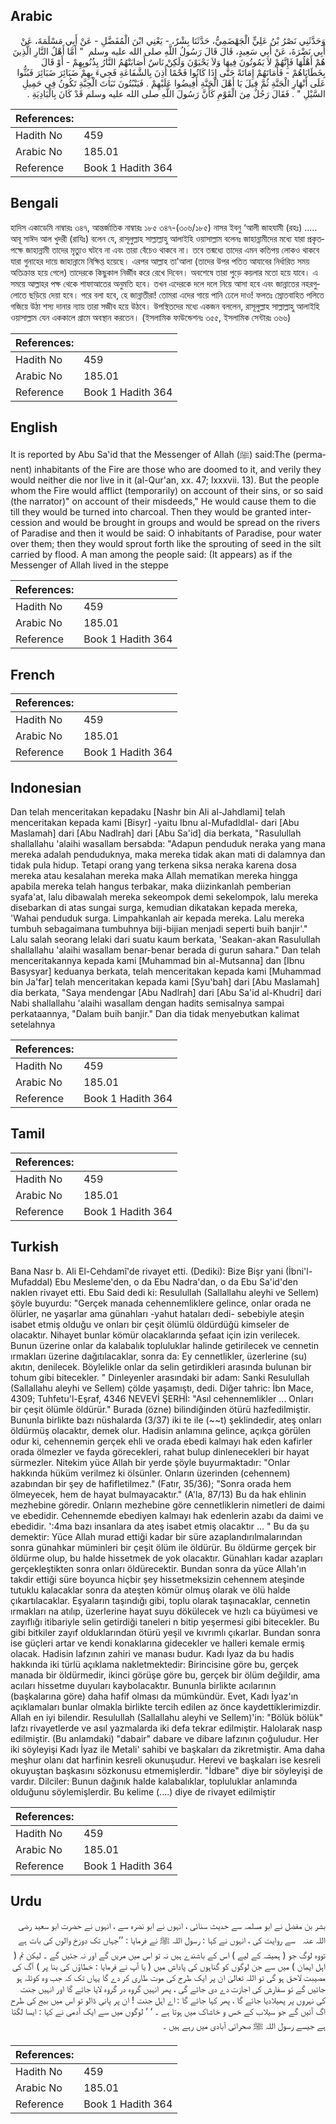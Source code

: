 ## Arabic


<div dir="rtl" lang="ar" style={{fontSize:'larger',backgroundColor:'#f8f9fa',padding:20}}>
وَحَدَّثَنِي نَصْرُ بْنُ عَلِيٍّ الْجَهْضَمِيُّ، حَدَّثَنَا بِشْرٌ، - يَعْنِي ابْنَ الْمُفَضَّلِ - عَنْ أَبِي مَسْلَمَةَ، عَنْ أَبِي نَضْرَةَ، عَنْ أَبِي سَعِيدٍ، قَالَ قَالَ رَسُولُ اللَّهِ صلى الله عليه وسلم ‏ "‏ أَمَّا أَهْلُ النَّارِ الَّذِينَ هُمْ أَهْلُهَا فَإِنَّهُمْ لاَ يَمُوتُونَ فِيهَا وَلاَ يَحْيَوْنَ وَلَكِنْ نَاسٌ أَصَابَتْهُمُ النَّارُ بِذُنُوبِهِمْ - أَوْ قَالَ بِخَطَايَاهُمْ - فَأَمَاتَهُمْ إِمَاتَةً حَتَّى إِذَا كَانُوا فَحْمًا أُذِنَ بِالشَّفَاعَةِ فَجِيءَ بِهِمْ ضَبَائِرَ ضَبَائِرَ فَبُثُّوا عَلَى أَنْهَارِ الْجَنَّةِ ثُمَّ قِيلَ يَا أَهْلَ الْجَنَّةِ أَفِيضُوا عَلَيْهِمْ ‏.‏ فَيَنْبُتُونَ نَبَاتَ الْحِبَّةِ تَكُونُ فِي حَمِيلِ السَّيْلِ ‏"‏ ‏.‏ فَقَالَ رَجُلٌ مِنَ الْقَوْمِ كَأَنَّ رَسُولَ اللَّهِ صلى الله عليه وسلم قَدْ كَانَ بِالْبَادِيَةِ ‏.‏
</div>
<div style={{backgroundColor:'#f8f9fa',padding:20, marginBottom: 10}}><table> <thead> <tr> <th>References:</th> <th></th> </tr> </thead> <tbody><tr><td>Hadith No</td><td>459</td></tr><tr><td>Arabic No</td><td>185.01</td></tr><tr><td>Reference</td><td>Book 1 Hadith 364</td></tr></tbody></table></div>

## Bengali


<div dir="ltr" lang="bn" style={{fontSize:'larger',backgroundColor:'#f8f9fa',padding:20}}>
হাদিস একাডেমি নাম্বারঃ ৩৪৭, আন্তর্জাতিক নাম্বারঃ ১৮৫ ৩৪৭-(৩০৬/১৮৫) নাসর ইবনু ‘আলী জাহযামী (রহঃ) ..... আবূ সাঈদ আল খুদরী (রাযিঃ) বলেন যে, রাসূলুল্লাহ সাল্লাল্লাহু আলাইহি ওয়াসাল্লাম বলেনঃ জাহান্নামীদের মধ্যে যারা প্রকৃতপক্ষে জাহান্নামী তাদের মৃত্যুও ঘটবে না এবং তারা বেঁচেও থাকবে না। তবে তন্মধ্যে তাদের এমন কতিপয় লোকও থাকবে যারা গুনাহের দায়ে জাহান্নামে নিক্ষিপ্ত হয়েছে। এরপর আল্লাহ তা'আলা (তাদের উপর পতিত আযাবের নির্ধারিত সময় অতিক্রান্ত হয়ে গেলে) তাদেরকে কিছুকাল নির্জীব করে রেখে দিবেন। অবশেষে তারা পুড়ে কয়লার মতো হয়ে যাবে। এ সময়ে আল্লাহর পক্ষ থেকে শাফাআতের অনুমতি হবে। তখন এদেরকে দলে দলে নিয়ে আসা হবে এবং জান্নাতের নহরগুলোতে ছড়িয়ে দেয়া হবে। পরে বলা হবে, হে জান্নাতীরা! তোমরা এদের গায়ে পানি ঢেলে দাও! ফলতঃ স্রোতবাহিত পলিতে গজিয়ে উঠা শস্য দানার ন্যায় তারা সজীব হয়ে উঠবে। উপস্থিতদের মধ্যে একজন বললেন, রাসূলুল্লাহ সাল্লাল্লাহু আলাইহি ওয়াসাল্লাম যেন এককালে গ্রামে অবস্থান করতেন। (ইসলামিক ফাউন্ডেশনঃ ৩৫৫, ইসলামিক সেন্টারঃ ৩৬৬)
</div>
<div style={{backgroundColor:'#f8f9fa',padding:20, marginBottom: 10}}><table> <thead> <tr> <th>References:</th> <th></th> </tr> </thead> <tbody><tr><td>Hadith No</td><td>459</td></tr><tr><td>Arabic No</td><td>185.01</td></tr><tr><td>Reference</td><td>Book 1 Hadith 364</td></tr></tbody></table></div>

## English


<div dir="ltr" lang="en" style={{fontSize:'larger',backgroundColor:'#f8f9fa',padding:20}}>
It is reported by Abu Sa'id that the Messenger of Allah (ﷺ) said:The (permanent) inhabitants of the Fire are those who are doomed to it, and verily they would neither die nor live in it (al-Qur'an, xx. 47; lxxxvii. 13). But the people whom the Fire would afflict (temporarily) on account of their sins, or so said (the narrator)" on account of their misdeeds," He would cause them to die till they would be turned into charcoal. Then they would be granted intercession and would be brought in groups and would be spread on the rivers of Paradise and then it would be said: O inhabitants of Paradise, pour water over them; then they would sprout forth like the sprouting of seed in the silt carried by flood. A man among the people said: (It appears) as if the Messenger of Allah lived in the steppe
</div>
<div style={{backgroundColor:'#f8f9fa',padding:20, marginBottom: 10}}><table> <thead> <tr> <th>References:</th> <th></th> </tr> </thead> <tbody><tr><td>Hadith No</td><td>459</td></tr><tr><td>Arabic No</td><td>185.01</td></tr><tr><td>Reference</td><td>Book 1 Hadith 364</td></tr></tbody></table></div>

## French


<div dir="ltr" lang="fr" style={{fontSize:'larger',backgroundColor:'#f8f9fa',padding:20}}>

</div>
<div style={{backgroundColor:'#f8f9fa',padding:20, marginBottom: 10}}><table> <thead> <tr> <th>References:</th> <th></th> </tr> </thead> <tbody><tr><td>Hadith No</td><td>459</td></tr><tr><td>Arabic No</td><td>185.01</td></tr><tr><td>Reference</td><td>Book 1 Hadith 364</td></tr></tbody></table></div>

## Indonesian


<div dir="ltr" lang="id" style={{fontSize:'larger',backgroundColor:'#f8f9fa',padding:20}}>
Dan telah menceritakan kepadaku [Nashr bin Ali al-Jahdlami] telah menceritakan kepada kami [Bisyr] -yaitu Ibnu al-Mufadldlal- dari [Abu Maslamah] dari [Abu Nadlrah] dari [Abu Sa'id] dia berkata, "Rasulullah shallallahu 'alaihi wasallam bersabda: "Adapun penduduk neraka yang mana mereka adalah penduduknya, maka mereka tidak akan mati di dalamnya dan tidak pula hidup. Tetapi orang yang terkena siksa neraka karena dosa mereka atau kesalahan mereka maka Allah mematikan mereka hingga apabila mereka telah hangus terbakar, maka diizinkanlah pemberian syafa'at, lalu dibawalah mereka sekeompok demi sekelompok, lalu mereka disebarkan di atas sungai surga, kemudian dikatakan kepada mereka, 'Wahai penduduk surga. Limpahkanlah air kepada mereka. Lalu mereka tumbuh sebagaimana tumbuhnya biji-bijian menjadi seperti buih banjir'." Lalu salah seorang lelaki dari suatu kaum berkata, 'Seakan-akan Rasulullah shallallahu 'alaihi wasallam benar-benar berada di gurun sahara." Dan telah menceritakannya kepada kami [Muhammad bin al-Mutsanna] dan [Ibnu Basysyar] keduanya berkata, telah menceritakan kepada kami [Muhammad bin Ja'far] telah menceritakan kepada kami [Syu'bah] dari [Abu Maslamah] dia berkata, "Saya mendengar [Abu Nadlrah] dari [Abu Sa'id al-Khudri] dari Nabi shallallahu 'alaihi wasallam dengan hadits semisalnya sampai perkataannya, "Dalam buih banjir." Dan dia tidak menyebutkan kalimat setelahnya
</div>
<div style={{backgroundColor:'#f8f9fa',padding:20, marginBottom: 10}}><table> <thead> <tr> <th>References:</th> <th></th> </tr> </thead> <tbody><tr><td>Hadith No</td><td>459</td></tr><tr><td>Arabic No</td><td>185.01</td></tr><tr><td>Reference</td><td>Book 1 Hadith 364</td></tr></tbody></table></div>

## Tamil


<div dir="ltr" lang="ta" style={{fontSize:'larger',backgroundColor:'#f8f9fa',padding:20}}>

</div>
<div style={{backgroundColor:'#f8f9fa',padding:20, marginBottom: 10}}><table> <thead> <tr> <th>References:</th> <th></th> </tr> </thead> <tbody><tr><td>Hadith No</td><td>459</td></tr><tr><td>Arabic No</td><td>185.01</td></tr><tr><td>Reference</td><td>Book 1 Hadith 364</td></tr></tbody></table></div>

## Turkish


<div dir="ltr" lang="tr" style={{fontSize:'larger',backgroundColor:'#f8f9fa',padding:20}}>
Bana Nasr b. Ali El-Cehdamî'de rivayet etti. (Dediki): Bize Bişr yani (İbni'l-Mufaddal) Ebu Mesleme'den, o da Ebu Nadra'dan, o da Ebu Sa'id'den naklen rivayet etti. Ebu Said dedi ki: Resulullah (Sallallahu aleyhi ve Sellem) şöyle buyurdu: "Gerçek manada cehennemliklere gelince, onlar orada ne ölürler, ne yaşarlar ama günahları -yahut hataları dedi- sebebiyle ateşin isabet etmiş olduğu ve onları bir çeşit ölümlü öldürdüğü kimseler de olacaktır. Nihayet bunlar kömür olacaklarında şefaat için izin verilecek. Bunun üzerine onlar da kalabalık topluluklar halinde getirilecek ve cennetin ırmakları üzerine dağıtılacaklar, sonra da: Ey cennetlikler, üzerlerine (su) akıtın, denilecek. Böylelikle onlar da selin getirdikleri arasında bulunan bir tohum gibi bitecekler. " Dinleyenler arasındaki bir adam: Sanki Resulullah (Sallallahu aleyhi ve Sellem) çölde yaşamıştı, dedi. Diğer tahric: İbn Mace, 4309; Tuhfetu'l-Eşraf, 4346 NEVEVİ ŞERHİ: "Asıl cehennemlikler ... Onları bir çeşit ölümle öldürür." Burada (özne) bilindiğinden ötürü hazfedilmiştir. Bununla birlikte bazı nüshalarda (3/37) iki te ile (~~t) şeklindedir, ateş onları öldürmüş olacaktır, demek olur. Hadisin anlamına gelince, açıkça görülen odur ki, cehennemin gerçek ehli ve orada ebedi kalmayı hak eden kafirler orada ölmezler ve fayda görecekleri, rahat bulup dinlenecekleri bir hayat sürmezler. Nitekim yüce Allah bir yerde şöyle buyurmaktadır: "Onlar hakkında hüküm verilmez ki ölsünler. Onların üzerinden (cehennem) azabından bir şey de hafifletilmez." (Fatır, 35/36); "Sonra orada hem ölmeyecek, hem de hayat bulmayacaktır." (A'la, 87/13) Bu da hak ehlinin mezhebine göredir. Onların mezhebine göre cennetliklerin nimetleri de daimi ve ebedidir. Cehennemde ebediyen kalmayı hak edenlerin azabı da daimi ve ebedidir. ':4ma bazı insanlara da ateş isabet etmiş olacaktır ... " Bu da şu demektir: Yüce Allah murad ettiği kadar bir süre azaplandırılmalarından sonra günahkar müminleri bir çeşit ölüm ile öldürür. Bu öldürme gerçek bir öldürme olup, bu halde hissetmek de yok olacaktır. Günahları kadar azapları gerçekleştikten sonra onları öldürecektir. Bundan sonra da yüce Allah'ın takdir ettiği süre boyunca hiçbir şey hissetmeksizin cehennem ateşinde tutuklu kalacaklar sonra da ateşten kömür olmuş olarak ve ölü halde çıkartılacaklar. Eşyaların taşındığı gibi, toplu olarak taşınacaklar, cennetin ırmakları na atılıp, üzerlerine hayat suyu dökülecek ve hızlı ca büyümesi ve zayıflığı itibariyle selin getirdiği taneleri n bitip yeşermesi gibi bitecekler. Bu gibi bitkiler zayıf olduklarından ötürü yeşil ve kıvrımlı çıkarlar. Bundan sonra ise güçleri artar ve kendi konaklarına gidecekler ve halleri kemale ermiş olacak. Hadisin lafzının zahiri ve manası budur. Kadı İyaz da bu hadis hakkında iki türlü açıklama nakletmektedir: Birincisine göre bu, gerçek manada bir öldürmedir, ikinci görüşe göre bu, gerçek bir ölüm değildir, ama acıları hissetme duyuları kaybolacaktır. Bununla birlikte acılarının (başkalarına göre) daha hafif olması da mümkündür. Evet, Kadı İyaz'ın açıklamaları bunlar olmakla birlikte tercih edilen az önce kaydettiklerimizdir. Allah en iyi bilendir. Resulullah (Sallallahu aleyhi ve Sellem)'in: "Bölük bölük" lafzı rivayetlerde ve asıl yazmalarda iki defa tekrar edilmiştir. Halolarak nasp edilmiştir. (Bu anlamdaki) "dabair" dabare ve dibare lafzının çoğuludur. Her iki söyleyişi Kadı İyaz ile Metali' sahibi ve başkaları da zikretmiştir. Ama daha meşhur olanı dat harfinin kesreli okunuşudur. Herevi ve başkaları ise kesreli okuyuştan başkasını sözkonusu etmemişlerdir. "İdbare" diye bir söyleyişi de vardır. Dilciler: Bunun dağınık halde kalabalıklar, topluluklar anlamında olduğunu söylemişlerdir. Bu kelime (....) diye de rivayet edilmiştir
</div>
<div style={{backgroundColor:'#f8f9fa',padding:20, marginBottom: 10}}><table> <thead> <tr> <th>References:</th> <th></th> </tr> </thead> <tbody><tr><td>Hadith No</td><td>459</td></tr><tr><td>Arabic No</td><td>185.01</td></tr><tr><td>Reference</td><td>Book 1 Hadith 364</td></tr></tbody></table></div>

## Urdu


<div dir="rtl" lang="ur" style={{fontSize:'larger',backgroundColor:'#f8f9fa',padding:20}}>
بشر بن مفضل نے ابو مسلمہ سے حدیث سنائی ، انہوں نے ابو نضرہ سے ، انہوں نے حضرت ابو سعید ‌رضی ‌اللہ ‌عنہ ‌ ‌ سے روایت کی ، انہوں نے کہا : رسول اللہ ﷺ نے فرمایا : ’’جہاں تک دوزخ والوں کی بات ہے تووہ لوگ جو ( ہمیشہ کے لیے ) اس کے باشندے ہیں نہ تو اس میں مریں گے اور نہ جئیں گے ۔ لیکن تم ( اہل ایمان ) میں سے جن لوگوں کو گناہوں کی پاداش میں ( یا آپ نے فرمایا : خطاؤں کی بنا پر ) آگ کی مصیبت لاحق ہو گی تو اللہ تعالیٰ ان پر ایک طرح کی موت طاری کر دے گا یہاں تک کہ جب وہ کوئلہ ہو جائیں گے تو سفارش کی اجازت دے دی جائے گی ، پھر انہیں گروہ در گروہ لایا جائے گا اور انہیں جنت کی نہروں پر پھیلادیا جائے گا ، پھر کہا جائے گا : اے اہل جنت ! ان پر پانی ڈالو تو اس میں بیج کی طرح اگ آئیں گے جو سیلاب کے خس و خاشاک میں ہوتا ہے ۔ ‘ ‘ لوگوں میں سے ایک آدمی نے کہا : ایسا لگتا ہے جیسے رسول اللہ ﷺ صحرائی آبادی میں رہے ہیں ۔
</div>
<div style={{backgroundColor:'#f8f9fa',padding:20, marginBottom: 10}}><table> <thead> <tr> <th>References:</th> <th></th> </tr> </thead> <tbody><tr><td>Hadith No</td><td>459</td></tr><tr><td>Arabic No</td><td>185.01</td></tr><tr><td>Reference</td><td>Book 1 Hadith 364</td></tr></tbody></table></div>